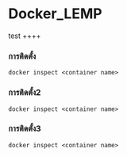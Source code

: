 # Docker_LEMP

test ++++

### การติดตั้ง

```
docker inspect <container name>
```

### การติดตั้ง2

```
docker inspect <container name>
```

### การติดตั้ง3

```
docker inspect <container name>
```